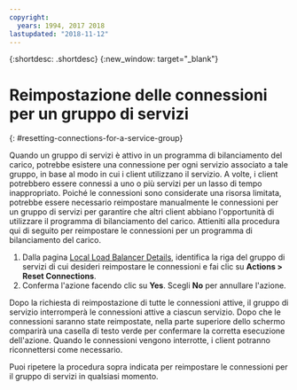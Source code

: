 ```yaml
---
copyright:
  years: 1994, 2017 2018
lastupdated: "2018-11-12"
---
```


{:shortdesc: .shortdesc}
{:new_window: target="_blank"}

# Reimpostazione delle connessioni per un gruppo di servizi
{: #resetting-connections-for-a-service-group}

Quando un gruppo di servizi è attivo in un programma di bilanciamento del carico, potrebbe esistere una connessione per ogni servizio associato a tale gruppo, in base al modo in cui i client utilizzano il servizio. A volte, i client potrebbero essere connessi a uno o più servizi per un lasso di tempo inappropriato. Poiché le connessioni sono considerate una risorsa limitata, potrebbe essere necessario reimpostare manualmente le connessioni per un gruppo di servizi per garantire che altri client abbiano l'opportunità di utilizzare il programma di bilanciamento del carico. Attieniti alla procedura qui di seguito per reimpostare le connessioni per un programma di bilanciamento del carico.

1. Dalla pagina [Local Load Balancer Details](/docs/infrastructure/local-load-balancer?topic=local-load-balancer-viewing-local-load-balancer-details), identifica la riga del gruppo di servizi di cui desideri reimpostare le connessioni e fai clic su **Actions > Reset Connections**.
2. Conferma l'azione facendo clic su **Yes**. Scegli **No** per annullare l'azione.

Dopo la richiesta di reimpostazione di tutte le connessioni attive, il gruppo di servizio interromperà le connessioni attive a ciascun servizio. Dopo che le connessioni saranno state reimpostate, nella parte superiore dello schermo comparirà una casella di testo verde per confermare la corretta esecuzione dell'azione. Quando le connessioni vengono interrotte, i client potranno riconnettersi come necessario. 

Puoi ripetere la procedura sopra indicata per reimpostare le connessioni per il gruppo di servizi in qualsiasi momento.
